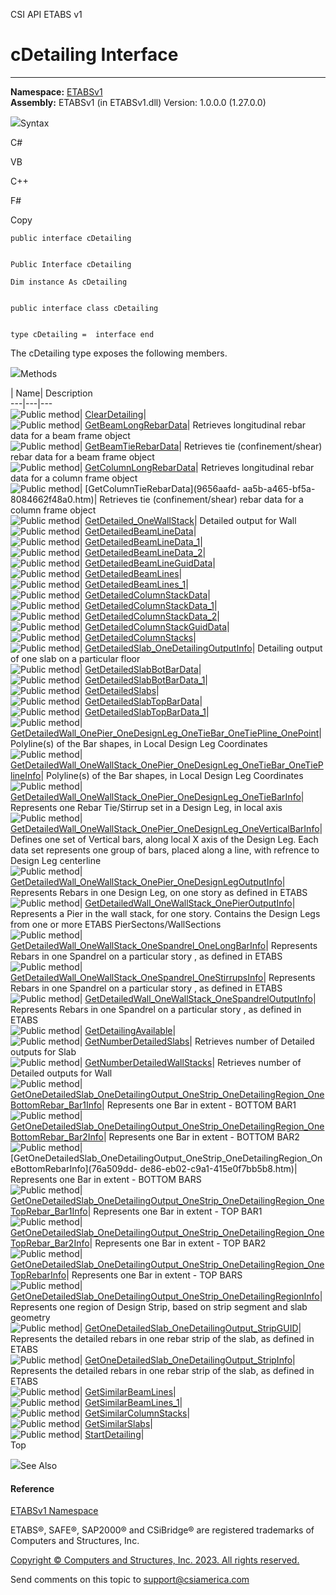 ﻿

CSI API ETABS v1

# cDetailing Interface  
  
---  
  
**Namespace:** [ETABSv1](2780f1b8-2033-5289-2298-1cdb2a7508d9.htm)  
**Assembly:** ETABSv1 (in ETABSv1.dll) Version: 1.0.0.0 (1.27.0.0)

![](../icons/SectionExpanded.png)Syntax

C#

VB

C++

F#

Copy

    
    
    public interface cDetailing
    
    
    Public Interface cDetailing
    
    Dim instance As cDetailing
    
    
    public interface class cDetailing
    
    
    type cDetailing =  interface end

The cDetailing type exposes the following members.

![](../icons/SectionExpanded.png)Methods

| Name| Description  
---|---|---  
![Public method](../icons/pubmethod.gif)|
[ClearDetailing](9e093e0f-9ad7-2aca-f578-af77c0bfd2fe.htm)|  
![Public method](../icons/pubmethod.gif)|
[GetBeamLongRebarData](72dfb0b6-7903-567c-cb03-c283457539b5.htm)|  Retrieves
longitudinal rebar data for a beam frame object  
![Public method](../icons/pubmethod.gif)|
[GetBeamTieRebarData](b62d0b5d-cf5f-ab58-fb89-1c667c3b3462.htm)|  Retrieves
tie (confinement/shear) rebar data for a beam frame object  
![Public method](../icons/pubmethod.gif)|
[GetColumnLongRebarData](d07b631e-9881-9614-793a-eae3b48c9ba7.htm)|  Retrieves
longitudinal rebar data for a column frame object  
![Public method](../icons/pubmethod.gif)| [GetColumnTieRebarData](9656aafd-
aa5b-a465-bf5a-8084662f48a0.htm)|  Retrieves tie (confinement/shear) rebar
data for a column frame object  
![Public method](../icons/pubmethod.gif)|
[GetDetailed_OneWallStack](5b3a331b-ed83-cbce-15ea-aa6f00693c6c.htm)|
Detailed output for Wall  
![Public method](../icons/pubmethod.gif)|
[GetDetailedBeamLineData](d19d8757-c763-9ec1-8226-a464caf3858e.htm)|  
![Public method](../icons/pubmethod.gif)|
[GetDetailedBeamLineData_1](2025018b-41dd-1788-c236-896a472051d9.htm)|  
![Public method](../icons/pubmethod.gif)|
[GetDetailedBeamLineData_2](6faa93d8-0d25-083b-df85-e37df4a50979.htm)|  
![Public method](../icons/pubmethod.gif)|
[GetDetailedBeamLineGuidData](33555b43-0317-27c1-fc94-db9fb8f36b8f.htm)|  
![Public method](../icons/pubmethod.gif)|
[GetDetailedBeamLines](c48cf83b-0381-9365-5bb2-b22a18fb2f43.htm)|  
![Public method](../icons/pubmethod.gif)|
[GetDetailedBeamLines_1](b7356f7c-145b-d71d-9275-feb50f374df0.htm)|  
![Public method](../icons/pubmethod.gif)|
[GetDetailedColumnStackData](add5a968-41da-15ab-eed2-bb27af184dc1.htm)|  
![Public method](../icons/pubmethod.gif)|
[GetDetailedColumnStackData_1](152bf3d3-5e7d-16aa-f650-1059b0502d20.htm)|  
![Public method](../icons/pubmethod.gif)|
[GetDetailedColumnStackData_2](16071195-dcc6-1881-deda-09aa91c36789.htm)|  
![Public method](../icons/pubmethod.gif)|
[GetDetailedColumnStackGuidData](0c35d1f3-ddc5-5cbb-e805-a280d439a205.htm)|  
![Public method](../icons/pubmethod.gif)|
[GetDetailedColumnStacks](cb9314ed-b866-a4c7-f734-9344fa5dc92e.htm)|  
![Public method](../icons/pubmethod.gif)|
[GetDetailedSlab_OneDetailingOutputInfo](cfa37415-26c5-e3ad-8788-5ef95ab6ffcc.htm)|
Detailing output of one slab on a particular floor  
![Public method](../icons/pubmethod.gif)|
[GetDetailedSlabBotBarData](71801142-e94a-89f3-864a-3120b116b096.htm)|  
![Public method](../icons/pubmethod.gif)|
[GetDetailedSlabBotBarData_1](78f22135-ca6d-b59c-77d4-9931da613113.htm)|  
![Public method](../icons/pubmethod.gif)|
[GetDetailedSlabs](5f0c8822-57e3-73c4-cb85-5b1d544b6339.htm)|  
![Public method](../icons/pubmethod.gif)|
[GetDetailedSlabTopBarData](ba55d512-0daf-8609-3ac7-5f8301bfa6c3.htm)|  
![Public method](../icons/pubmethod.gif)|
[GetDetailedSlabTopBarData_1](ddec78b9-75d0-7d9c-a2d8-f456545164b4.htm)|  
![Public method](../icons/pubmethod.gif)|
[GetDetailedWall_OnePier_OneDesignLeg_OneTieBar_OneTiePline_OnePoint](89ca38d2-3a2b-6513-4173-c2871947ed3a.htm)|
Polyline(s) of the Bar shapes, in Local Design Leg Coordinates  
![Public method](../icons/pubmethod.gif)|
[GetDetailedWall_OneWallStack_OnePier_OneDesignLeg_OneTieBar_OneTiePlineInfo](5e7030d2-23dd-96cf-0802-80d473d3f5bb.htm)|
Polyline(s) of the Bar shapes, in Local Design Leg Coordinates  
![Public method](../icons/pubmethod.gif)|
[GetDetailedWall_OneWallStack_OnePier_OneDesignLeg_OneTieBarInfo](a12a2342-daf3-1253-ce52-26e15708e339.htm)|
Represents one Rebar Tie/Stirrup set in a Design Leg, in local axis  
![Public method](../icons/pubmethod.gif)|
[GetDetailedWall_OneWallStack_OnePier_OneDesignLeg_OneVerticalBarInfo](1fdf4075-5431-d4b1-3475-4954dddbb026.htm)|
Defines one set of Vertical bars, along local X axis of the Design Leg. Each
data set represents one group of bars, placed along a line, with refrence to
Design Leg centerline  
![Public method](../icons/pubmethod.gif)|
[GetDetailedWall_OneWallStack_OnePier_OneDesignLegOutputInfo](2c9b644c-9c90-81e8-7439-92f0ae28e0b0.htm)|
Represents Rebars in one Design Leg, on one story as defined in ETABS  
![Public method](../icons/pubmethod.gif)|
[GetDetailedWall_OneWallStack_OnePierOutputInfo](c74a28e6-2d19-e125-9730-f3fc7a219831.htm)|
Represents a Pier in the wall stack, for one story. Contains the Design Legs
from one or more ETABS PierSectons/WallSections  
![Public method](../icons/pubmethod.gif)|
[GetDetailedWall_OneWallStack_OneSpandrel_OneLongBarInfo](8b1f23d0-e6c9-44cc-329f-cac488473426.htm)|
Represents Rebars in one Spandrel on a particular story , as defined in ETABS  
![Public method](../icons/pubmethod.gif)|
[GetDetailedWall_OneWallStack_OneSpandrel_OneStirrupsInfo](f12140c2-7159-f828-5bde-70d0a105a80c.htm)|
Represents Rebars in one Spandrel on a particular story , as defined in ETABS  
![Public method](../icons/pubmethod.gif)|
[GetDetailedWall_OneWallStack_OneSpandrelOutputInfo](29521d9f-14d8-c594-f327-232a58cd7a59.htm)|
Represents Rebars in one Spandrel on a particular story , as defined in ETABS  
![Public method](../icons/pubmethod.gif)|
[GetDetailingAvailable](b4145135-9498-9ca7-29e3-6fc85cf0ff89.htm)|  
![Public method](../icons/pubmethod.gif)|
[GetNumberDetailedSlabs](59a96956-bb22-4667-134a-f54498434f14.htm)|  Retrieves
number of Detailed outputs for Slab  
![Public method](../icons/pubmethod.gif)|
[GetNumberDetailedWallStacks](c7c4e74b-ebca-ba24-1e71-a6f51e9ab526.htm)|
Retrieves number of Detailed outputs for Wall  
![Public method](../icons/pubmethod.gif)|
[GetOneDetailedSlab_OneDetailingOutput_OneStrip_OneDetailingRegion_OneBottomRebar_Bar1Info](383bcb60-7161-d764-c7f9-77884adfcb78.htm)|
Represents one Bar in extent - BOTTOM BAR1  
![Public method](../icons/pubmethod.gif)|
[GetOneDetailedSlab_OneDetailingOutput_OneStrip_OneDetailingRegion_OneBottomRebar_Bar2Info](4ab3a438-a59c-56e2-4451-f54aba93a1f5.htm)|
Represents one Bar in extent - BOTTOM BAR2  
![Public method](../icons/pubmethod.gif)|
[GetOneDetailedSlab_OneDetailingOutput_OneStrip_OneDetailingRegion_OneBottomRebarInfo](76a509dd-
de86-eb02-c9a1-415e0f7bb5b8.htm)|  Represents one Bar in extent - BOTTOM BARS  
![Public method](../icons/pubmethod.gif)|
[GetOneDetailedSlab_OneDetailingOutput_OneStrip_OneDetailingRegion_OneTopRebar_Bar1Info](ccae8471-90fa-913c-bf93-0ff133053fda.htm)|
Represents one Bar in extent - TOP BAR1  
![Public method](../icons/pubmethod.gif)|
[GetOneDetailedSlab_OneDetailingOutput_OneStrip_OneDetailingRegion_OneTopRebar_Bar2Info](52b77d9e-cd52-d88d-89b4-9c94305d11de.htm)|
Represents one Bar in extent - TOP BAR2  
![Public method](../icons/pubmethod.gif)|
[GetOneDetailedSlab_OneDetailingOutput_OneStrip_OneDetailingRegion_OneTopRebarInfo](be08bb63-8baa-5ddd-b24a-05ebd0fe36f8.htm)|
Represents one Bar in extent - TOP BARS  
![Public method](../icons/pubmethod.gif)|
[GetOneDetailedSlab_OneDetailingOutput_OneStrip_OneDetailingRegionInfo](bc44a510-db51-0b0c-99be-3e83a4413a4b.htm)|
Represents one region of Design Strip, based on strip segment and slab
geometry  
![Public method](../icons/pubmethod.gif)|
[GetOneDetailedSlab_OneDetailingOutput_StripGUID](4798e80a-2125-6563-c67f-c51ed71a23e6.htm)|
Represents the detailed rebars in one rebar strip of the slab, as defined in
ETABS  
![Public method](../icons/pubmethod.gif)|
[GetOneDetailedSlab_OneDetailingOutput_StripInfo](6221a63a-e562-f6bc-9849-79a09a92fa75.htm)|
Represents the detailed rebars in one rebar strip of the slab, as defined in
ETABS  
![Public method](../icons/pubmethod.gif)|
[GetSimilarBeamLines](f12f6bf4-4631-d033-849a-0c58afd04c76.htm)|  
![Public method](../icons/pubmethod.gif)|
[GetSimilarBeamLines_1](847ad0c8-3c5a-c842-9528-9da909cad553.htm)|  
![Public method](../icons/pubmethod.gif)|
[GetSimilarColumnStacks](e06a20f4-0c87-e47a-f257-f5df828024e7.htm)|  
![Public method](../icons/pubmethod.gif)|
[GetSimilarSlabs](6a3d3ae8-2052-f7ba-d4ba-76b6d9327fe0.htm)|  
![Public method](../icons/pubmethod.gif)|
[StartDetailing](302a9dd9-8506-4534-e22a-0ea0efa24502.htm)|  
Top

![](../icons/SectionExpanded.png)See Also

#### Reference

[ETABSv1 Namespace](2780f1b8-2033-5289-2298-1cdb2a7508d9.htm)

ETABS®, SAFE®, SAP2000® and CSiBridge® are registered trademarks of Computers
and Structures, Inc.  

[Copyright © Computers and Structures, Inc. 2023. All rights
reserved.](http://www.csiamerica.com)

Send comments on this topic to
[support@csiamerica.com](mailto:support%40csiamerica.com?Subject=CSI%20API%20ETABS%20v1)

